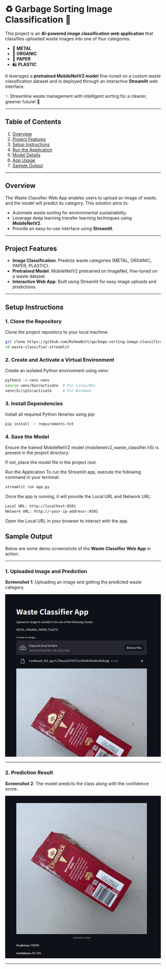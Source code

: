 # ♻️ Garbage Sorting Image Classification 🚮

This project is an **AI-powered image classification web application** that classifies uploaded waste images into one of four categories:

- 🥫 **METAL**
- 🍃 **ORGANIC**
- 📄 **PAPER**
- 🛍️ **PLASTIC**

It leverages a **pretrained MobileNetV2 model** fine-tuned on a custom waste classification dataset and is deployed through an interactive **Streamlit** web interface.

✨ Streamline waste management with intelligent sorting for a cleaner, greener future! 🌱

---

## Table of Contents

1. [Overview](#overview)
2. [Project Features](#project-features)
3. [Setup Instructions](#setup-instructions)
4. [Run the Application](#run-the-application)
5. [Model Details](#model-details)
6. [App Usage](#app-usage)
7. [Sample Output](#sample-output)

---

## Overview

The Waste Classifier Web App enables users to upload an image of waste, and the model will predict its category. This solution aims to:

- Automate waste sorting for environmental sustainability.
- Leverage deep learning transfer learning techniques using **MobileNetV2**.
- Provide an easy-to-use interface using **Streamlit**.

---

## Project Features

- **Image Classification**: Predicts waste categories (METAL, ORGANIC, PAPER, PLASTIC).
- **Pretrained Model**: MobileNetV2 pretrained on ImageNet, fine-tuned on a waste dataset.
- **Interactive Web App**: Built using Streamlit for easy image uploads and predictions.

---

## Setup Instructions

### **1. Clone the Repository**

Clone the project repository to your local machine:

```bash
git clone https://github.com/RohmaButt/garbage-sorting-image-classification.git
cd waste-classifier-streamlit
```

### 2. Create and Activate a Virtual Environment

Create an isolated Python environment using venv:

```bash
python3 -m venv venv
source venv/bin/activate  # For Linux/Mac
venv\Scripts\activate     # For Windows
```

### 3. Install Dependencies

Install all required Python libraries using pip:

```bash
pip install -r requirements.txt
```

### 4. Save the Model

Ensure the trained MobileNetV2 model (mobilenetv2_waste_classifier.h5) is present in the project directory.

If not, place the model file in the project root.

Run the Application
To run the Streamlit app, execute the following command in your terminal:

```bash
streamlit run app.py
```

Once the app is running, it will provide the Local URL and Network URL:

```bash
Local URL: http://localhost:8501
Network URL: http://<your-ip-address>:8501
```

Open the Local URL in your browser to interact with the app.

## Sample Output

Below are some demo screenshots of the **Waste Classifier Web App** in action:

---

### **1. Uploaded Image and Prediction**

**Screenshot 1**: Uploading an image and getting the predicted waste category.

![Uploaded Image and Prediction](./screenshots/Screenshot1.png)

---

### **2. Prediction Result**

**Screenshot 2**: The model predicts the class along with the confidence score.

![Prediction Result](screenshots/Screenshot2.png)

---
